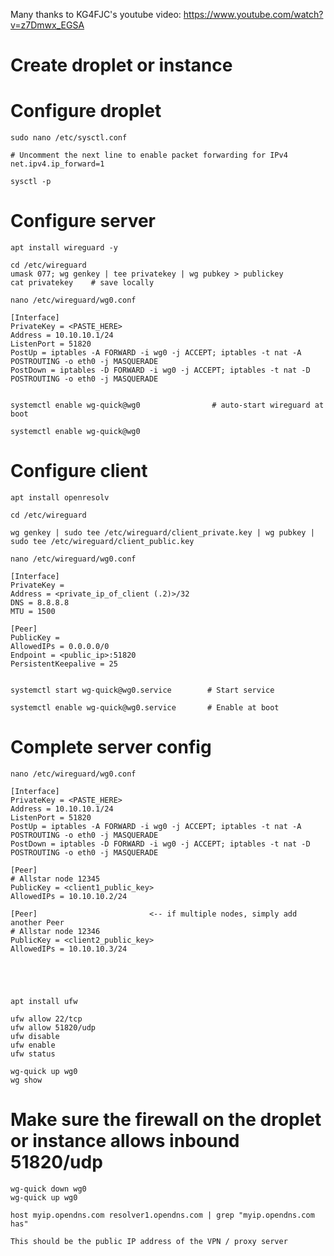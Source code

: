 Many thanks to KG4FJC's youtube video: https://www.youtube.com/watch?v=z7Dmwx_EGSA


# Create droplet or instance


# Configure droplet

    sudo nano /etc/sysctl.conf

    # Uncomment the next line to enable packet forwarding for IPv4
    net.ipv4.ip_forward=1

    sysctl -p


# Configure server

    apt install wireguard -y

    cd /etc/wireguard
    umask 077; wg genkey | tee privatekey | wg pubkey > publickey
    cat privatekey    # save locally

    nano /etc/wireguard/wg0.conf

    [Interface]
    PrivateKey = <PASTE_HERE>
    Address = 10.10.10.1/24
    ListenPort = 51820
    PostUp = iptables -A FORWARD -i wg0 -j ACCEPT; iptables -t nat -A POSTROUTING -o eth0 -j MASQUERADE
    PostDown = iptables -D FORWARD -i wg0 -j ACCEPT; iptables -t nat -D POSTROUTING -o eth0 -j MASQUERADE

    
    systemctl enable wg-quick@wg0                # auto-start wireguard at boot

    systemctl enable wg-quick@wg0


# Configure client

    apt install openresolv

    cd /etc/wireguard

    wg genkey | sudo tee /etc/wireguard/client_private.key | wg pubkey | sudo tee /etc/wireguard/client_public.key

    nano /etc/wireguard/wg0.conf

    [Interface]
    PrivateKey = 
    Address = <private_ip_of_client (.2)>/32
    DNS = 8.8.8.8
    MTU = 1500
    
    [Peer]
    PublicKey = 
    AllowedIPs = 0.0.0.0/0
    Endpoint = <public_ip>:51820
    PersistentKeepalive = 25


    systemctl start wg-quick@wg0.service        # Start service

    systemctl enable wg-quick@wg0.service       # Enable at boot


# Complete server config

    nano /etc/wireguard/wg0.conf

    [Interface]
    PrivateKey = <PASTE_HERE>
    Address = 10.10.10.1/24
    ListenPort = 51820
    PostUp = iptables -A FORWARD -i wg0 -j ACCEPT; iptables -t nat -A POSTROUTING -o eth0 -j MASQUERADE
    PostDown = iptables -D FORWARD -i wg0 -j ACCEPT; iptables -t nat -D POSTROUTING -o eth0 -j MASQUERADE
    
    [Peer]
    # Allstar node 12345
    PublicKey = <client1_public_key>
    AllowedIPs = 10.10.10.2/24

    [Peer]                         <-- if multiple nodes, simply add another Peer
    # Allstar node 12346
    PublicKey = <client2_public_key>
    AllowedIPs = 10.10.10.3/24





    apt install ufw
    
    ufw allow 22/tcp
    ufw allow 51820/udp
    ufw disable
    ufw enable
    ufw status

    wg-quick up wg0
    wg show

# Make sure the firewall on the droplet or instance allows inbound 51820/udp

    wg-quick down wg0
    wg-quick up wg0

    host myip.opendns.com resolver1.opendns.com | grep "myip.opendns.com has"

    This should be the public IP address of the VPN / proxy server



    
